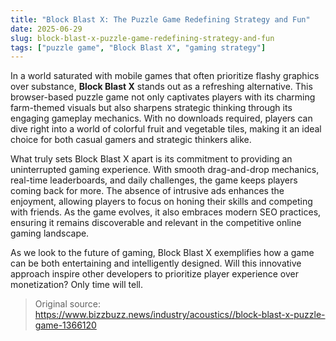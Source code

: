 ```yaml
---
title: "Block Blast X: The Puzzle Game Redefining Strategy and Fun"
date: 2025-06-29
slug: block-blast-x-puzzle-game-redefining-strategy-and-fun
tags: ["puzzle game", "Block Blast X", "gaming strategy"]
---
```


In a world saturated with mobile games that often prioritize flashy graphics over substance, **Block Blast X** stands out as a refreshing alternative. This browser-based puzzle game not only captivates players with its charming farm-themed visuals but also sharpens strategic thinking through its engaging gameplay mechanics. With no downloads required, players can dive right into a world of colorful fruit and vegetable tiles, making it an ideal choice for both casual gamers and strategic thinkers alike.

What truly sets Block Blast X apart is its commitment to providing an uninterrupted gaming experience. With smooth drag-and-drop mechanics, real-time leaderboards, and daily challenges, the game keeps players coming back for more. The absence of intrusive ads enhances the enjoyment, allowing players to focus on honing their skills and competing with friends. As the game evolves, it also embraces modern SEO practices, ensuring it remains discoverable and relevant in the competitive online gaming landscape.

As we look to the future of gaming, Block Blast X exemplifies how a game can be both entertaining and intelligently designed. Will this innovative approach inspire other developers to prioritize player experience over monetization? Only time will tell.

> Original source: https://www.bizzbuzz.news/industry/acoustics//block-blast-x-puzzle-game-1366120